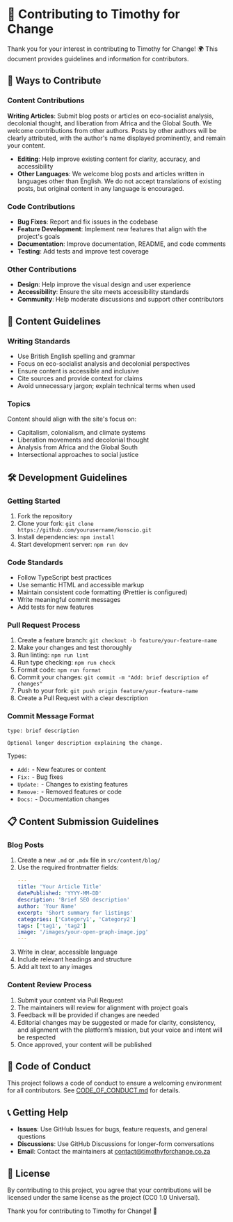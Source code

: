 # 🤝 Contributing to Timothy for Change

Thank you for your interest in contributing to Timothy for Change! 🌍 This document provides guidelines and information for contributors.

## 🌟 Ways to Contribute

### Content Contributions

**Writing Articles**: Submit blog posts or articles on eco-socialist analysis, decolonial thought, and liberation from Africa and the Global South. We welcome contributions from other authors. Posts by other authors will be clearly attributed, with the author's name displayed prominently, and remain your content.

- **Editing**: Help improve existing content for clarity, accuracy, and accessibility
- **Other Languages**: We welcome blog posts and articles written in languages other than English. We do not accept translations of existing posts, but original content in any language is encouraged.

### Code Contributions

- **Bug Fixes**: Report and fix issues in the codebase
- **Feature Development**: Implement new features that align with the project's goals
- **Documentation**: Improve documentation, README, and code comments
- **Testing**: Add tests and improve test coverage

### Other Contributions

- **Design**: Help improve the visual design and user experience
- **Accessibility**: Ensure the site meets accessibility standards
- **Community**: Help moderate discussions and support other contributors

## 📝 Content Guidelines

### Writing Standards

- Use British English spelling and grammar
- Focus on eco-socialist analysis and decolonial perspectives
- Ensure content is accessible and inclusive
- Cite sources and provide context for claims
- Avoid unnecessary jargon; explain technical terms when used

### Topics

Content should align with the site's focus on:

- Capitalism, colonialism, and climate systems
- Liberation movements and decolonial thought
- Analysis from Africa and the Global South
- Intersectional approaches to social justice

## 🛠️ Development Guidelines

### Getting Started

1. Fork the repository
2. Clone your fork: `git clone https://github.com/yourusername/konscio.git`
3. Install dependencies: `npm install`
4. Start development server: `npm run dev`

### Code Standards

- Follow TypeScript best practices
- Use semantic HTML and accessible markup
- Maintain consistent code formatting (Prettier is configured)
- Write meaningful commit messages
- Add tests for new features

### Pull Request Process

1. Create a feature branch: `git checkout -b feature/your-feature-name`
2. Make your changes and test thoroughly
3. Run linting: `npm run lint`
4. Run type checking: `npm run check`
5. Format code: `npm run format`
6. Commit your changes: `git commit -m "Add: brief description of changes"`
7. Push to your fork: `git push origin feature/your-feature-name`
8. Create a Pull Request with a clear description

### Commit Message Format

```
type: brief description

Optional longer description explaining the change.
```

Types:

- `Add:` - New features or content
- `Fix:` - Bug fixes
- `Update:` - Changes to existing features
- `Remove:` - Removed features or code
- `Docs:` - Documentation changes

## 📋 Content Submission Guidelines

### Blog Posts

1. Create a new `.md` or `.mdx` file in `src/content/blog/`
2. Use the required frontmatter fields:
   ```yaml
   ---
   title: 'Your Article Title'
   datePublished: 'YYYY-MM-DD'
   description: 'Brief SEO description'
   author: 'Your Name'
   excerpt: 'Short summary for listings'
   categories: ['Category1', 'Category2']
   tags: ['tag1', 'tag2']
   image: '/images/your-open-graph-image.jpg'
   ---
   ```
3. Write in clear, accessible language
4. Include relevant headings and structure
5. Add alt text to any images

### Content Review Process

1. Submit your content via Pull Request
2. The maintainers will review for alignment with project goals
3. Feedback will be provided if changes are needed
4. Editorial changes may be suggested or made for clarity, consistency, and alignment with the platform’s mission, but your voice and intent will be respected
5. Once approved, your content will be published

## 🤝 Code of Conduct

This project follows a code of conduct to ensure a welcoming environment for all contributors. See [CODE_OF_CONDUCT.md](CODE_OF_CONDUCT.md) for details.

## 📞 Getting Help

- **Issues**: Use GitHub Issues for bugs, feature requests, and general questions
- **Discussions**: Use GitHub Discussions for longer-form conversations
- **Email**: Contact the maintainers at contact@timothyforchange.co.za

## 📄 License

By contributing to this project, you agree that your contributions will be licensed under the same license as the project (CC0 1.0 Universal).

Thank you for contributing to Timothy for Change! 🌟
